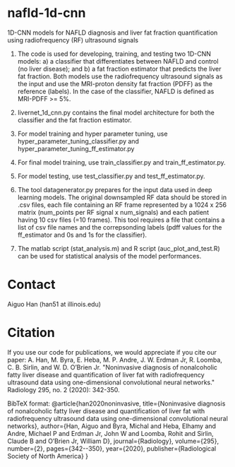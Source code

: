 # nafld-1d-cnn
1D-CNN models for NAFLD diagnosis and liver fat fraction quantification using radiofrequency (RF) ultrasound signals

1. The code is used for developing, training, and testing two 1D-CNN models: 
a) a classifier that differentiates between NAFLD and control (no liver disease); and
b) a fat fraction estimator that predicts the liver fat fraction. 
Both models use the radiofrequency ultrasound signals as the input and use the MRI-proton density fat fraction (PDFF) as the reference (labels). In the case of the classifier, NAFLD is defined as MRI-PDFF >= 5%.

2. livernet_1d_cnn.py contains the final model architecture for both the classifier and the fat fraction estimator. 

3. For model training and hyper parameter tuning, use hyper_parameter_tuning_classifier.py and hyper_parameter_tuning_ff_estimator.py

4. For final model training, use train_classifier.py and train_ff_estimator.py.

5. For model testing, use test_classifier.py and test_ff_estimator.py.

6. The tool datagenerator.py prepares for the input data used in deep learning models. The original downsampled RF data should be stored in .csv files, each file containing an RF frame represented by a 1024 x 256 matrix (num_points per RF signal x num_signals) and each patient having 10 csv files (=10 frames). This tool requires a file that contains a list of csv file names and the correpsonding labels (pdff values for the ff_estimator and 0s and 1s for the classifier).

7. The matlab script (stat_analysis.m) and R script (auc_plot_and_test.R) can be used for statistical analysis of the model performances.

# Contact
Aiguo Han (han51 at illinois.edu)

# Citation
If you use our code for publications, we would appreciate if you cite our paper:
A. Han, M. Byra, E. Heba, M. P. Andre, J. W. Erdman Jr, R. Loomba, C. B. Sirlin, and W. D. O’Brien Jr. "Noninvasive diagnosis of nonalcoholic fatty liver disease and quantification of liver fat with radiofrequency ultrasound data using one-dimensional convolutional neural networks." Radiology 295, no. 2 (2020): 342-350.

BibTeX format: 
@article{han2020noninvasive,
  title={Noninvasive diagnosis of nonalcoholic fatty liver disease and quantification of liver fat with radiofrequency ultrasound data using one-dimensional convolutional neural networks},
  author={Han, Aiguo and Byra, Michal and Heba, Elhamy and Andre, Michael P and Erdman Jr, John W and Loomba, Rohit and Sirlin, Claude B and O’Brien Jr, William D},
  journal={Radiology},
  volume={295},
  number={2},
  pages={342--350},
  year={2020},
  publisher={Radiological Society of North America}
}

